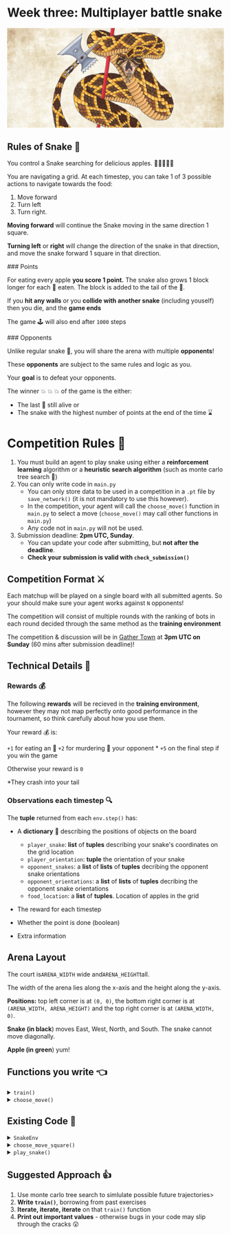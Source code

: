 # Week three: Multiplayer battle snake

![Watch out for the sting in his tail](images/battlesnake.webp)

## Rules of Snake :snake:

You control a Snake searching for delicious apples. :apple::apple::snake::apple::apple:

You are navigating a grid. At each timestep, you can take 1 of 3 possible actions to navigate towards the food:

1. Move forward
2. Turn left
3. Turn right.

**Moving forward** will continue the Snake moving in the same direction 1 square.

**Turning left** or **right** will change the direction of the snake in that direction, and move the snake forward 1 square in that direction.

### Points

For eating every apple **you score 1 point.** The snake also grows 1 block longer for each :apple: eaten. The block is added to the tail of the :snake:.

If you **hit any walls** or you **collide with another snake** (including youself) then you die, and the **game ends**

The game :joystick: will also end after `1000` steps

### Opponents

Unlike regular snake :snake:, you will share the arena with multiple **opponents**!

These **opponents** are subject to the same rules and logic as you.

Your **goal** is to defeat your opponents.

The winner :boom: :boom: :boom: of the game is the either:

- The last :snake: still alive
  or
- The snake with the highest number of points at the end of the time :hourglass:

# Competition Rules :scroll:

1. You must build an agent to play snake using either a **reinforcement learning** algorithm or a **heuristic search algorithm** (such as monte carlo tree search :deciduous_tree:)
2. You can only write code in `main.py`
   - You can only store data to be used in a competition in a `.pt` file by `save_network()` (it is not mandatory to use this however).
   - In the competition, your agent will call the `choose_move()` function in `main.py` to select a move (`choose_move()` may call other functions in `main.py`)
   - Any code not in `main.py` will not be used.
3. Submission deadline: **2pm UTC, Sunday**.
   - You can update your code after submitting, but **not after the deadline**.
   - **Check your submission is valid with `check_submission()`**

## Competition Format :crossed_swords:

Each matchup will be played on a single board with all submitted agents. So your should make sure your agent works against `N` opponents!

The competition will consist of multiple rounds with the ranking of bots in each round decided through the same method as the **training environment**

The competition & discussion will be in [Gather Town](https://app.gather.town/app/nJwquzJjD4TLKcTy/Delta%20Academy) at **3pm UTC on Sunday** (60 mins after submission deadline)!

## Technical Details :hammer:

### Rewards :moneybag:

The following **rewards** will be recieved in the **training environment**, however they may not map perfectly onto good performance in the tournament, so think carefully about how you use them.

Your reward :moneybag: is:

`+1` for eating an :apple:
`+2` for murdering :knife: your opponent \*
`+5` on the final step if you win the game

Otherwise your reward is `0`

\*They crash into your tail

### Observations each timestep :mag:

The **tuple** returned from each `env.step()` has:

- A **dictionary** :book: describing the positions of objects on the board

  - `player_snake`: **list** of **tuples** describing your snake's coordinates on the grid location
  - `player_orientation`: **tuple** the orientation of your snake
  - `opponent_snakes`: a **list** of **lists** of **tuples** decribing the opponent snake orientations
  - `opponent_orientations`: a **list** of **lists** of **tuples** decribing the opponent snake orientations
  - `food_location`: a **list** of **tuples**. Location of apples in the grid

- The reward for each timestep
- Whether the point is done (boolean)
- Extra information

## Arena Layout

The court is`ARENA_WIDTH` wide and`ARENA_HEIGHT`tall.

The width of the arena lies along the x-axis and the height along the y-axis.

**Positions:** top left corner is at `(0, 0)`, the bottom right corner is at `(ARENA_WIDTH, ARENA_HEIGHT)` and the top right corner is at `(ARENA_WIDTH, 0)`.

**Snake (in black**) moves East, West, North, and South. The snake cannot move diagonally.

**Apple (in green**) yum!

## Functions you write :point_left:

<details>
<summary><code style="white-space:nowrap;">  train()</code></summary>
Write this to train your algorithm from experience in the environment.
<br />
<br />
(Optional) Return a trained network so it can be saved.
</details>
<details>
<summary><code style="white-space:nowrap;">  choose_move()</code></summary>
This acts greedily given the state and network.

In the competition, the choose_move() function is called to make your next move. Takes the state as input and outputs an action.

</details>

## Existing Code :pray:

<details>
<summary><code style="white-space:nowrap;">  SnakeEnv</code></summary>
The environment class controls the game and runs the opponents. It should be used for training your agent.
<br />
<br />
See example usage in <code style="white-space:nowrap;">play_snake()</code>.
<br />
<br />
The opponents' <code style="white-space:nowrap;">choose_move</code> functions are input at initialisation (when <code style="white-space:nowrap;">Env(opponent_choose_moves)</code> is called). Every time you call <code style="white-space:nowrap;">Env.step()</code>, all snakes make a move according to their choose_move function. All player's perspecitves on the arena is the same but they will recieve their own position as player_snake in the state dictionary.
    <br />
    <br />

<code style="white-space:nowrap;">SnakeEnv</code> has a <code style="white-space:nowrap;"> verbose</code> argument which prints the information about the game to the console when set to <code style="white-space:nowrap;">True</code>. <code style="white-space:nowrap;"> SnakeEnv</code> also has a render argument which visualises the game in pygame when set to <code style="white-space:nowrap;">True</code>. This allows you to visualise your AI's skills. You can play against your agent using the <code style="white-space:nowrap;">human_choose_move()</code> function!

</details>

<details>
<summary><code style="white-space:nowrap;"> choose_move_square()</code></summary>
A basic snake bot that won't die immediately, a useful first opponent!
<br />
<br />
Takes the state as input and outputs an action.
</details>

<details>
<summary><code style="white-space:nowrap;">  play_snake()</code></summary>
Plays a game of snake, which can be rendered through pygame (if <code style="white-space:nowrap;">render=True</code>).

You can play against your own bot if you set <code style="white-space:nowrap;">your_choose_move</code> to <code style="white-space:nowrap;">human_player</code>!
<br />
<br />
Inputs:

<code style="white-space:nowrap;">your_choose_move</code>: Function that takes the state and outputs the action for your agent.

<code style="white-space:nowrap;">opponent_choose_move</code>: Function that takes the state and outputs the action for the opponent.

<code style="white-space:nowrap;">game_speed_multiplier</code>: controls the gameplay speed. High numbers mean fast games, low numbers mean slow games.

<code style="white-space:nowrap;">verbose</code>: whether to print info to the console.

<code style="white-space:nowrap;">render</code>: whether to render the match through pygame

</details>

## Suggested Approach :+1:

1. Use monte carlo tree search to simlulate possible future trajectories>
2. **Write `train()`**, borrowing from past exercises
3. **Iterate, iterate, iterate** on that `train()` function
4. **Print out important values** - otherwise bugs in your code may slip through the cracks :astonished:
